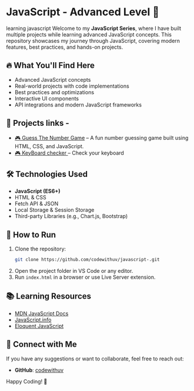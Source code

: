 

# JavaScript  - Advanced Level 🚀
learning javascript
Welcome to my **JavaScript Series**, where I have built multiple projects while learning advanced JavaScript concepts. This repository showcases my journey through JavaScript, covering modern features, best practices, and hands-on projects. 

## 🔥 What You'll Find Here
- Advanced JavaScript concepts
- Real-world projects with code implementations
- Best practices and optimizations
- Interactive UI components
- API integrations and modern JavaScript frameworks


## 🎯 Projects links - 
- [🎮 Guess The Number Game](https://javascript-kappa-lilac.vercel.app/) – A fun number guessing game built using HTML, CSS, and JavaScript.
-  [🎮 KeyBoard checker ](https://keyboardchecker.vercel.app/) – Check your keyboard 


## 🛠️ Technologies Used
- **JavaScript (ES6+)**
- HTML & CSS
- Fetch API & JSON
- Local Storage & Session Storage
- Third-party Libraries (e.g., Chart.js, Bootstrap)

## 🚀 How to Run
1. Clone the repository:
   ```sh
   git clone https://github.com/codewithuv/javascript-.git
   ```
2. Open the project folder in VS Code or any editor.
3. Run `index.html` in a browser or use Live Server extension.

## 📚 Learning Resources
- [MDN JavaScript Docs](https://developer.mozilla.org/en-US/docs/Web/JavaScript)
- [JavaScript.info](https://javascript.info/)
- [Eloquent JavaScript](https://eloquentjavascript.net/)

## 🙌 Connect with Me
If you have any suggestions or want to collaborate, feel free to reach out:
- **GitHub**: [codewithuv](https://github.com/codewithuv)



Happy Coding! 🚀



